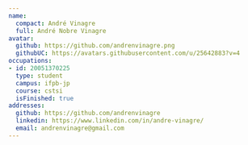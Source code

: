 ```yaml
---
name:
  compact: André Vinagre
  full: André Nobre Vinagre
avatar:
  github: https://github.com/andrenvinagre.png
  githubUC: https://avatars.githubusercontent.com/u/25642883?v=4
occupations:
- id: 20051370225
  type: student
  campus: ifpb-jp
  course: cstsi
  isFinished: true
addresses:
  github: https://github.com/andrenvinagre
  linkedin: https://www.linkedin.com/in/andre-vinagre/
  email: andrenvinagre@gmail.com
---
```


